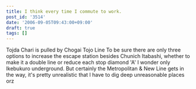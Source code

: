 ```yaml
---
title: I think every time I commute to work.
post_id: '3514'
date: '2006-09-05T09:43:00+09:00'
draft: true
tags: []
---
```


Tojda Chari is pulled by Chogai Tojo Line To be sure there are only three options to increase the escape station besides Chunich Itabashi, whether to make it a double line or reduce each stop diamond 'A' I wonder only Ikebukuro underground. But certainly the Metropolitan & New Line gets in the way, it's pretty unrealistic that I have to dig deep unreasonable places orz
